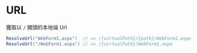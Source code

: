 # URL

獲取以 `/` 開頭的本地端 Url
``` cs
ResolveUrl("WebForm1.aspx")  // => /{virtualPath}/{path}/WebForm1.aspx
ResolveUrl("/WebForm1.aspx") // => /{virtualPath}/WebForm1.aspx
```